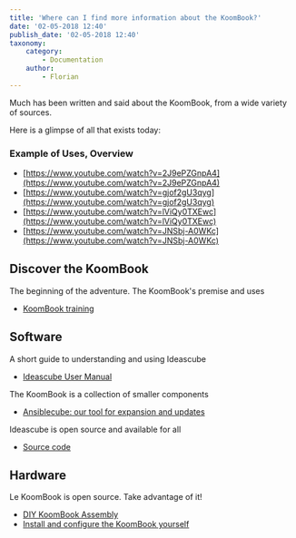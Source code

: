 ```yaml
---
title: 'Where can I find more information about the KoomBook?'
date: '02-05-2018 12:40'
publish_date: '02-05-2018 12:40'
taxonomy:
    category:
        - Documentation
    author:
        - Florian
---
```


Much has been written and said about the KoomBook, from a wide variety of sources.

Here is a glimpse of all that exists today:

### Example of Uses, Overview 
- [https://www.youtube.com/watch?v=2J9ePZGnpA4](https://www.youtube.com/watch?v=2J9ePZGnpA4)
- [https://www.youtube.com/watch?v=gjof2gU3qyg](https://www.youtube.com/watch?v=gjof2gU3qyg)
- [https://www.youtube.com/watch?v=lViQy0TXEwc](https://www.youtube.com/watch?v=lViQy0TXEwc)
- [https://www.youtube.com/watch?v=JNSbj-A0WKc](https://www.youtube.com/watch?v=JNSbj-A0WKc)

## Discover the KoomBook
The beginning of the adventure.  The KoomBook's premise and uses 
* [KoomBook training](https://www.gitbook.com/book/bsf/formation-koombook)

## Software
A short guide to understanding and using Ideascube
* [Ideascube User Manual](https://www.gitbook.com/book/bsf/manuel-ideascube)

The KoomBook is a collection of smaller components
* [Ansiblecube: our tool for expansion and updates](https://github.com/ideascube/ansiblecube/tree/oneUpdateFile)

Ideascube is open source and available for all
* [Source code](https://framagit.org/ideascube/ideascube)

## Hardware 
Le KoomBook is open source.  Take advantage of it! 
* [DIY KoomBook Assembly](https://www.gitbook.com/book/bsf/montage-koombook)
* [Install and configure the KoomBook yourself](https://www.gitbook.com/book/bsf/installer-et-configurer-un-koombook/details)